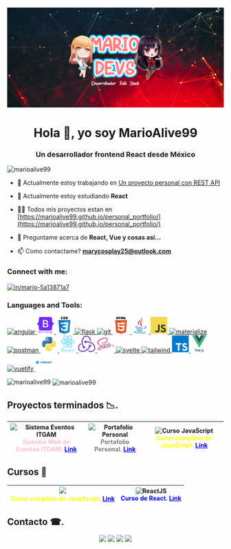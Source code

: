 ![Mario Ale - Programador Web](https://raw.githubusercontent.com/MarioAlive99/MarioAlive99/master/assets/mario_devs_banner.png)

<h1 align="center">Hola 👋, yo soy MarioAlive99</h1>
<h3 align="center">Un desarrollador frontend React desde México</h3>

<p align="left"> <img src="https://komarev.com/ghpvc/?username=marioalive99&label=Profile%20views&color=0e75b6&style=flat" alt="marioalive99" /> </p>

- 🔭 Actualmente estoy trabajando en [Un proyecto personal con REST API](https://github.com/MarioAlive99/calculadora_propinas)

- 🌱 Actualmente estoy estudiando **React**

- 👨‍💻 Todos mis proyectos estan en [https://marioalive99.github.io/personal_portfolio/](https://marioalive99.github.io/personal_portfolio/)

- 💬 Preguntame acerca de **React, Vue y cosas así...**

- 📫 Como contactame? **marycosplay25@outlook.com**

<h3 align="left">Connect with me:</h3>
<p align="left">
<a href="https://linkedin.com/in/in/mario-5a13871a7" target="blank"><img align="center" src="https://raw.githubusercontent.com/rahuldkjain/github-profile-readme-generator/master/src/images/icons/Social/linked-in-alt.svg" alt="in/mario-5a13871a7" height="30" width="40" /></a>
</p>

<h3 align="left">Languages and Tools:</h3>
<p align="left"> 
  <a href="https://angular.io" target="_blank" rel="noreferrer"> <img src="https://angular.io/assets/images/logos/angular/angular.svg" alt="angular" width="40" height="40"/> </a> 
  <a href="https://getbootstrap.com" target="_blank" rel="noreferrer"> <img src="https://raw.githubusercontent.com/devicons/devicon/master/icons/bootstrap/bootstrap-plain-wordmark.svg" alt="bootstrap" width="40" height="40"/> </a> 
  <a href="https://www.w3schools.com/css/" target="_blank" rel="noreferrer"> <img src="https://raw.githubusercontent.com/devicons/devicon/master/icons/css3/css3-original-wordmark.svg" alt="css3" width="40" height="40"/> </a> 
  <a href="https://flask.palletsprojects.com/" target="_blank" rel="noreferrer"> <img src="https://www.vectorlogo.zone/logos/pocoo_flask/pocoo_flask-icon.svg" alt="flask" width="40" height="40"/> </a> 
  <a href="https://git-scm.com/" target="_blank" rel="noreferrer"> <img src="https://www.vectorlogo.zone/logos/git-scm/git-scm-icon.svg" alt="git" width="40" height="40"/> </a> 
  <a href="https://www.w3.org/html/" target="_blank" rel="noreferrer"> <img src="https://raw.githubusercontent.com/devicons/devicon/master/icons/html5/html5-original-wordmark.svg" alt="html5" width="40" height="40"/> </a> 
  <a href="https://www.java.com" target="_blank" rel="noreferrer"> <img src="https://raw.githubusercontent.com/devicons/devicon/master/icons/java/java-original.svg" alt="java" width="40" height="40"/> </a> 
  <a href="https://developer.mozilla.org/en-US/docs/Web/JavaScript" target="_blank" rel="noreferrer"> <img src="https://raw.githubusercontent.com/devicons/devicon/master/icons/javascript/javascript-original.svg" alt="javascript" width="40" height="40"/> </a> 
  <a href="https://materializecss.com/" target="_blank" rel="noreferrer"> <img src="https://raw.githubusercontent.com/prplx/svg-logos/5585531d45d294869c4eaab4d7cf2e9c167710a9/svg/materialize.svg" alt="materialize" width="40" height="40"/> </a> 
  <a href="https://postman.com" target="_blank" rel="noreferrer"> <img src="https://www.vectorlogo.zone/logos/getpostman/getpostman-icon.svg" alt="postman" width="40" height="40"/> </a>
  <a href="https://www.python.org" target="_blank" rel="noreferrer"> <img src="https://raw.githubusercontent.com/devicons/devicon/master/icons/python/python-original.svg" alt="python" width="40" height="40"/> </a> 
  <a href="https://reactjs.org/" target="_blank" rel="noreferrer"> <img src="https://raw.githubusercontent.com/devicons/devicon/master/icons/react/react-original-wordmark.svg" alt="react" width="40" height="40"/> </a> 
  <a href="https://redux.js.org" target="_blank" rel="noreferrer"> <img src="https://raw.githubusercontent.com/devicons/devicon/master/icons/redux/redux-original.svg" alt="redux" width="40" height="40"/> </a> 
  <a href="https://sass-lang.com" target="_blank" rel="noreferrer"> <img src="https://raw.githubusercontent.com/devicons/devicon/master/icons/sass/sass-original.svg" alt="sass" width="40" height="40"/> </a> 
  <a href="https://svelte.dev" target="_blank" rel="noreferrer"> <img src="https://upload.wikimedia.org/wikipedia/commons/1/1b/Svelte_Logo.svg" alt="svelte" width="40" height="40"/> </a>
  <a href="https://tailwindcss.com/" target="_blank" rel="noreferrer"> <img src="https://www.vectorlogo.zone/logos/tailwindcss/tailwindcss-icon.svg" alt="tailwind" width="40" height="40"/> </a> 
  <a href="https://www.typescriptlang.org/" target="_blank" rel="noreferrer"> <img src="https://raw.githubusercontent.com/devicons/devicon/master/icons/typescript/typescript-original.svg" alt="typescript" width="40" height="40"/> </a> 
  <a href="https://vuejs.org/" target="_blank" rel="noreferrer"> <img src="https://raw.githubusercontent.com/devicons/devicon/master/icons/vuejs/vuejs-original-wordmark.svg" alt="vuejs" width="40" height="40"/> </a> 
  <a href="https://vuetifyjs.com/en/" target="_blank" rel="noreferrer"> <img src="https://bestofjs.org/logos/vuetify.svg" alt="vuetify" width="40" height="40"/> </a> <a href="https://webpack.js.org" target="_blank" rel="noreferrer"> <img src="https://raw.githubusercontent.com/devicons/devicon/d00d0969292a6569d45b06d3f350f463a0107b0d/icons/webpack/webpack-original-wordmark.svg" alt="webpack" width="40" height="40"/> </a> </p>

<p><img align="left" src="https://github-readme-stats.vercel.app/api/top-langs?username=marioalive99&show_icons=true&locale=en&layout=compact" alt="marioalive99" /></p>

<p>&nbsp;<img align="center" src="https://github-readme-stats.vercel.app/api?username=marioalive99&show_icons=true&locale=en" alt="marioalive99" /></p>


## Proyectos terminados 📉.
<div align="center">

| <img src="https://github.com/user-attachments/assets/8c450e44-1425-426f-9ade-6beb8542cf01" alt="Sistema Eventos ITGAM" width="300"/> <br> <strong><span style="color:pink;">Sistema Web de Eventos ITGAM. <a href="https://www.gamadero.tecnm.mx/CODEFESTITGAM/" target="_blank" style="color:blue;">Link</a></span></strong> | <img src="https://github.com/user-attachments/assets/cc7fbaf5-d7d3-4441-95a3-315e0df8a923" alt="Portafolio Personal" width="300"/> <br> <strong><span style="color:grey;">Portafolio Personal. <a href="https://marioalive99.github.io/personal_portfolio/" target="_blank" style="color:blue;">Link</a></span></strong> | <img src="https://github.com/user-attachments/assets/f70254dc-52fe-40d3-9aab-f4cdbf49987b" alt="Curso JavaScript" width="300"/> <br> <strong><span style="color:yellow;">Curso completo de JavaScript. <a href="https://github.com/MarioAlive99/curso-javascript" target="_blank" style="color:blue;">Link</a></span></strong> |
|:-----------------------------------------------------------------------------------------------------------------------:|:-----------------------------------------------------------------------------------------------------------------------:|:-----------------------------------------------------------------------------------------------------------------------:|
</div>

## Cursos 📕
<div align="center">
  
| <img src="https://github.com/user-attachments/assets/c5b52d40-9331-479d-99e7-09b6aeff4738" width="300"/> <br> <strong><span style="color:yellow;">Curso completo de JavaScript. <a href="https://github.com/MarioAlive99/curso-javascript" target="_blank" style="color:blue;">Link</a></span></strong> | <img src="https://github.com/user-attachments/assets/1eb0ca3e-462c-44a5-a7bb-1cfd11de0490" alt="ReactJS" width="300"/> <br> <strong><span style="color:blue;">Curso de React. <a href="https://github.com/MarioAlive99/curso-react" target="_blank" style="color:blue;">Link</a></span></strong> |
|:-----------------------------------------------------------------------------------------------------------------------:|:-----------------------------------------------------------------------------------------------------------------------:|

</div>

## Contacto ☎.
<p align="center">
  <a href="https://skillicons.dev">
    <a href="https://www.google.com.mx/?hl=es"><img src="https://skillicons.dev/icons?i=gmail" /></a>
    <a href="https://www.linkedin.com/in/mario-5a13871a7/"><img src="https://skillicons.dev/icons?i=linkedin" /></a>
    <a href=""><img src="https://skillicons.dev/icons?i=instagram" /></a>
    <a href="https://github.com/MarioAlive99"><img src="https://skillicons.dev/icons?i=github" /></a>
  </a>
</p>

